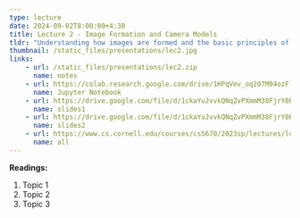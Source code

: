 ```yaml
---
type: lecture
date: 2024-09-02T8:00:00+4:30
title: Lecture 2 - Image Formation and Camera Models
tldr: "Understanding how images are formed and the basic principles of camera models."
thumbnail: /static_files/presentations/lec2.jpg
links: 
    - url: /static_files/presentations/lec2.zip
      name: notes
    - url: https://colab.research.google.com/drive/1HPqVev_oq207M94ozF-IbKXmnUNnzKXF?usp=sharing
      name: Jupyter Notebook
    - url: https://drive.google.com/file/d/1ckaYuJvvkQNqZvPXmmM38FjrY0ErppNQ/view?usp=drive_link
      name: slides1
    - url: https://drive.google.com/file/d/1ckaYuJvvkQNqZvPXmmM38FjrY0ErppNQ/view?usp=drive_link
      name: slides2
    - url: https://www.cs.cornell.edu/courses/cs5670/2023sp/lectures/lec2.html
      name: all
---
```

**Readings:**
1. Topic 1
2. Topic 2
3. Topic 3